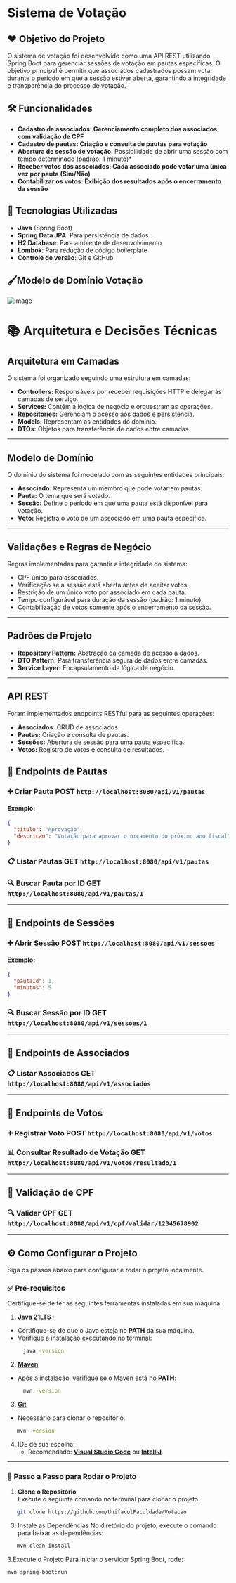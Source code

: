 # Sistema de Votação 

## ❤️ Objetivo do Projeto  
O sistema de votação foi desenvolvido como uma API REST utilizando Spring Boot para gerenciar sessões de votação em pautas específicas. O objetivo principal é permitir que associados cadastrados possam votar durante o período em que a sessão estiver aberta, garantindo a integridade e transparência do processo de votação.

## 🛠️ Funcionalidades  
- **Cadastro de associados: Gerenciamento completo dos associados com validação de CPF**  
- **Cadastro de pautas: Criação e consulta de pautas para votação**
- **Abertura de sessão de votação**: Possibilidade de abrir uma sessão com tempo determinado (padrão: 1 minuto)*
- **Receber votos dos associados: Cada associado pode votar uma única vez por pauta (Sim/Não)**
- **Contabilizar os votos: Exibição dos resultados após o encerramento da sessão**

## 🚀 Tecnologias Utilizadas  
- **Java** (Spring Boot)    
- **Spring Data JPA**: Para persistência de dados
- **H2 Database**: Para ambiente de desenvolvimento
- **Lombok**: Para redução de código boilerplate
- **Controle de versão**: Git e GitHub

##  🖌️Modelo de Domínio Votação
![image](https://github.com/user-attachments/assets/8adf3516-7d14-43c2-b748-bcabd40d6326)

# 📚 Arquitetura e Decisões Técnicas

## Arquitetura em Camadas

O sistema foi organizado seguindo uma estrutura em camadas:

- **Controllers:** Responsáveis por receber requisições HTTP e delegar às camadas de serviço.
- **Services:** Contêm a lógica de negócio e orquestram as operações.
- **Repositories:** Gerenciam o acesso aos dados e persistência.
- **Models:** Representam as entidades do domínio.
- **DTOs:** Objetos para transferência de dados entre camadas.

---

## Modelo de Domínio

O domínio do sistema foi modelado com as seguintes entidades principais:

- **Associado:** Representa um membro que pode votar em pautas.
- **Pauta:** O tema que será votado.
- **Sessão:** Define o período em que uma pauta está disponível para votação.
- **Voto:** Registra o voto de um associado em uma pauta específica.

---

## Validações e Regras de Negócio

Regras implementadas para garantir a integridade do sistema:

- CPF único para associados.
- Verificação se a sessão está aberta antes de aceitar votos.
- Restrição de um único voto por associado em cada pauta.
- Tempo configurável para duração da sessão (padrão: 1 minuto).
- Contabilização de votos somente após o encerramento da sessão.

---

## Padrões de Projeto

- **Repository Pattern:** Abstração da camada de acesso a dados.
- **DTO Pattern:** Para transferência segura de dados entre camadas.
- **Service Layer:** Encapsulamento da lógica de negócio.

---

## API REST

Foram implementados endpoints RESTful para as seguintes operações:

- **Associados:** CRUD de associados.
- **Pautas:** Criação e consulta de pautas.
- **Sessões:** Abertura de sessão para uma pauta específica.
- **Votos:** Registro de votos e consulta de resultados.

## 🧾 Endpoints de Pautas

### ➕ Criar Pauta **POST** `http://localhost:8080/api/v1/pautas`

#### Exemplo:
```json
{
  "titulo": "Aprovação",
  "descricao": "Votação para aprovar o orçamento do próximo ano fiscal"
}
```

### 📋 Listar Pautas **GET** `http://localhost:8080/api/v1/pautas`

### 🔍 Buscar Pauta por ID **GET** `http://localhost:8080/api/v1/pautas/1`

---

## 🧾 Endpoints de Sessões

### ➕ Abrir Sessão **POST** `http://localhost:8080/api/v1/sessoes`

#### Exemplo:
```json
{
  "pautaId": 1,
  "minutos": 5
}
```

### 🔍 Buscar Sessão por ID **GET** `http://localhost:8080/api/v1/sessoes/1`

---

## 🧾 Endpoints de Associados

### 📋 Listar Associados **GET** `http://localhost:8080/api/v1/associados`

---

## 🧾 Endpoints de Votos

### ➕ Registrar Voto **POST** `http://localhost:8080/api/v1/votos`

### 📊 Consultar Resultado de Votação **GET** `http://localhost:8080/api/v1/votos/resultado/1`

---

## 🧾 Validação de CPF

### 🔍 Validar CPF **GET** `http://localhost:8080/api/v1/cpf/validar/12345678902`


---
## ⚙️ Como Configurar o Projeto  

Siga os passos abaixo para configurar e rodar o projeto localmente.

### ✅ Pré-requisitos  
Certifique-se de ter as seguintes ferramentas instaladas em sua máquina:  
1. [**Java 21LTS+**](https://www.oracle.com/java/technologies/javase-downloads.html)  
- Certifique-se de que o Java esteja no **PATH** da sua máquina.  
- Verifique a instalação executando no terminal:  
```bash
     java -version
```  
2. [**Maven**](https://maven.apache.org/download.cgi)  
- Após a instalação, verifique se o Maven está no **PATH**:  
```bash
     mvn -version
```  

3. [**Git**](https://git-scm.com/downloads)  
- Necessário para clonar o repositório.
```bash
   mvn -version
```  

4. IDE de sua escolha:  
   - Recomendado: [**Visual Studio Code**](https://code.visualstudio.com/) ou [**IntelliJ**](https://www.jetbrains.com/pt-br/idea/).  

---

### 🚀 Passo a Passo para Rodar o Projeto  

1. **Clone o Repositório**  
Execute o seguinte comando no terminal para clonar o projeto:  
```bash
   git clone https://github.com/UnifacolFaculdade/Votacao
```
   
3. Instale as Dependências
No diretório do projeto, execute o comando para baixar as dependências:
```bash
   mvn clean install
```
3.Execute o Projeto
Para iniciar o servidor Spring Boot, rode:
```bash
mvn spring-boot:run
```
